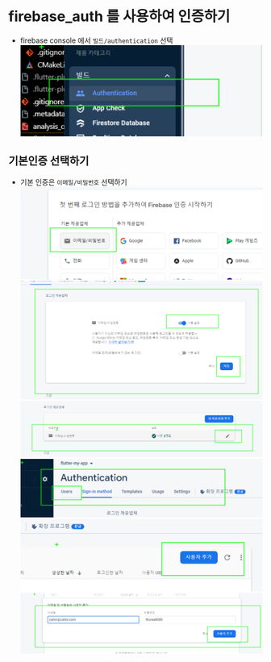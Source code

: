 # firebase_auth 를 사용하여 인증하기

- firebase console 에서 `빌드/authentication` 선택  
  ![Alt text](image-12.png)

## 기본인증 선택하기

- 기본 인증은 `이메일/비밀번호` 선택하기
  ![Alt text](image-11.png)
  ![Alt text](image-13.png)
  ![Alt text](image-14.png)
  ![Alt text](image-15.png)
  ![Alt text](image-16.png)
  ![Alt text](image-17.png)
